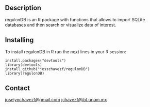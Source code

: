 ## Description

regulonDB is an R package with functions that allows to import SQLite databases and then search or visualize data of interest.

## Installing

To install regulonDB in R run the next lines in your R session:

```
install.packages("devtools")
library(devtools)
install_github("josschavezf/regulonDB")
library(regulonDB)
```

## Contact

joselynchavezf@gmail.com
jchavezf@ibt.unam.mx
